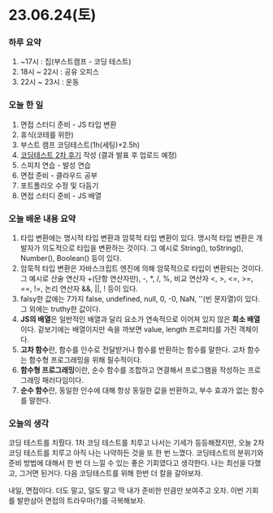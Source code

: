 # 23.06.24(토)

### 하루 요약

1. ~17시 : 집(부스트캠프 - 코딩 테스트)
2. 18시 ~ 22시 : 공유 오피스
3. 22시 ~ 23시 : 운동

### 오늘 한 일

1. 면접 스터디 준비 - JS 타입 변환
2. 휴식(코테를 위한)
3. 부스트 캠프 코딩테스트(1h(세팅)+2.5h)
4. [코딩테스트 2차 후기](https://peter-coding.tistory.com/384) 작성 (결과 발표 후 업로드 예정)
5. 스피치 연습 - 발성 연습
6. 면접 준비 - 클라우드 공부
7. 포트폴리오 수정 및 다듬기
8. 면접 스터디 준비 - JS 배열

### 오늘 배운 내용 요약

1. 타입 변환에는 명시적 타입 변환과 암묵적 타입 변환이 있다. 명시적 타입 변환은 개발자가 의도적으로 타입을 변환하는 것이다. 그 예시로 String(), toString(), Number(), Boolean() 등이 있다.
2. 암묵적 타입 변환은 자바스크립트 엔진에 의해 암묵적으로 타입이 변환되는 것이다. 그 예시로 산술 연산자 +(단항 연산자만), -, \*, /, %, 비교 연산자 <, >, <=, >=, ==, !=, 논리 연산자 &&, ||, ! 등이 있다.
3. falsy한 값에는 7가지 false, undefined, null, 0, -0, NaN, ''(빈 문자열)이 있다. 그 외에는 truthy한 값이다.
4. **JS의 배열**은 일반적인 배열과 달리 요소가 연속적으로 이어져 있지 않은 **희소 배열**이다. 겉보기에는 배열이지만 속을 까보면 value, length 프로퍼티를 가진 객체이다.
5. **고차 함수**란, 함수를 인수로 전달받거나 함수를 반환하는 함수를 말한다. 고차 함수는 함수형 프로그래밍을 위해 필수적이다.
6. **함수형 프로그래밍**이란, 순수 함수를 조합하고 연결해서 프로그램을 작성하는 프로그래밍 패러다임이다.
7. **순수 함수**란, 동일한 인수에 대해 항상 동일한 값을 반환하고, 부수 효과가 없는 함수를 말한다.

### 오늘의 생각

코딩 테스트를 치뤘다. 1차 코딩 테스트를 치루고 나서는 기세가 등등해졌지만, 오늘 2차 코딩 테스트를 치루고 아직 나는 나약하든 것을 또 한 번 느꼈다. 코딩테스트의 분위기와 준비 방법에 대해서 한 번 더 느낄 수 있는 좋은 기회였다고 생각한다. 나는 최선을 다했고, 그거면 된거다. 다음 코딩테스트를 위해 한번 더 칼을 갈아보자.

내일, 면접이다. 더도 말고, 덜도 말고 딱 내가 준비한 만큼만 보여주고 오자. 이번 기회를 발판삼아 면접의 트라우마(?)를 극복해보자.
